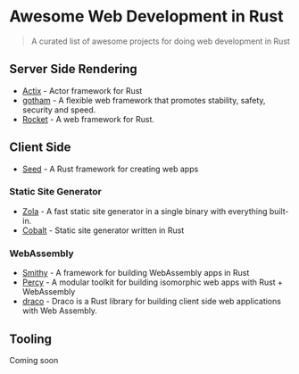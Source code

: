 # Awesome Web Development in Rust

> A curated list of awesome projects for doing web development in Rust

## Server Side Rendering

- [Actix](https://actix.rs/) - Actor framework for Rust
- [gotham](https://gotham.rs/) - A flexible web framework that promotes stability, safety, security and speed.
- [Rocket](https://rocket.rs/) - A web framework for Rust.

## Client Side

- [Seed](https://seed-rs.org/) - A Rust framework for creating web apps

### Static Site Generator

- [Zola](https://www.getzola.org/) - A fast static site generator in a single binary with everything built-in.
- [Cobalt](https://cobalt-org.github.io/) - Static site generator written in Rust

### WebAssembly

- [Smithy](https://www.smithy.rs/) - A framework for building WebAssembly apps in Rust
- [Percy](https://chinedufn.github.io/percy/) - A modular toolkit for building isomorphic web apps with Rust + WebAssembly
- [draco](https://github.com/utkarshkukreti/draco) - Draco is a Rust library for building client side web applications with Web Assembly.

## Tooling

Coming soon

[0]: https://actix.rs/
